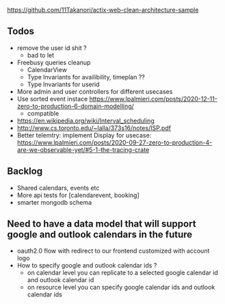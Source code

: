 https://github.com/11Takanori/actix-web-clean-architecture-sample

## Todos


- remove the user id shit ? 
  - bad to let 
- Freebusy queries cleanup
  - CalendarView
  - Type Invariants for availibility, timeplan ??
  - Type Invariants for userid
- More admin and user controllers for different usecases
- Use sorted event instace https://www.lpalmieri.com/posts/2020-12-11-zero-to-production-6-domain-modelling/
    - compatible
- https://en.wikipedia.org/wiki/Interval_scheduling
- http://www.cs.toronto.edu/~lalla/373s16/notes/ISP.pdf
- Better telemtry: implement Display for usecase: https://www.lpalmieri.com/posts/2020-09-27-zero-to-production-4-are-we-observable-yet/#5-1-the-tracing-crate

## Backlog

- Shared calendars, events etc
- More api tests for [calendarevent, booking]
- smarter mongodb schema

## Need to have a data model that will support google and outlook calendars in the future

- oauth2.0 flow with redirect to our frontend customized with account logo
- How to specify google and outlook calendar ids ?
  - on calendar level you can replicate to a selected google calendar id and outlook calendar id
  - on resource level you can specify google calendar ids and outlook calendar ids
